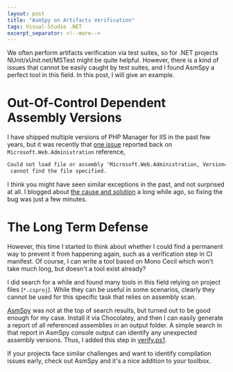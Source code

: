 ```yaml
---
layout: post
title: "AsmSpy on Artifacts Verification"
tags: Visual-Studio .NET
excerpt_separator: <!--more-->
---
```


We often perform artifacts verification via test suites, so for .NET projects NUnit/xUnit.net/MSTest might be quite helpful. However, there is a kind of issues that cannot be easily caught by test suites, and I found AsmSpy a perfect tool in this field. In this post, I will give an example.

<!--more-->

# Out-Of-Control Dependent Assembly Versions
I have shipped multiple versions of PHP Manager for IIS in the past few years, but it was recently that [one issue](https://github.com/phpmanager/phpmanager/issues/53) reported back on `Microsoft.Web.Administration` reference,

``` txt
Could not load file or assembly 'Microsoft.Web.Administration, Version=7.9.0.0, Culture=neutral, PublicKeyToken=31bf3856ad364e35' or one of its dependencies. The system
 cannot find the file specified.
```

I think you might have seen similar exceptions in the past, and not surprised at all. I blogged about [the cause and solution](/whats-microsoft-web-administration-and-the-horrible-facts-you-should-know-b82f2c974da6) a long while ago, so fixing the bug was just a few minutes.

# The Long Term Defense
However, this time I started to think about whether I could find a permanent way to prevent it from happening again, such as a verification step in CI manifest. Of course, I can write a tool based on Mono Cecil which won't take much long, but doesn't a tool exist already?

I did search for a while and found many tools in this field relying on project files (`*.csproj`). While they can be useful in some scenarios, clearly they cannot be used for this specific task that relies on assembly scan.

[AsmSpy](https://github.com/mikehadlow/AsmSpy) was not at the top of search results, but turned out to be good enough for my case. Install it via Chocolatey, and then 
I can easily generate a report of all referenced assemblies in an output folder. A simple search in that report in AsmSpy console output can identify any unexpected assembly versions. Thus, I added this step in [verify.ps1](https://github.com/phpmanager/phpmanager/blob/v2.9/verify.ps1).

If your projects face similar challenges and want to identify compilation issues early, check out AsmSpy and it's a nice addition to your toolbox.